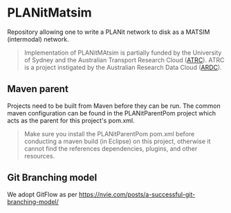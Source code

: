# PLANitMatsim

Repository allowing one to write a PLANit network to disk as a MATSIM (intermodal) network.

> Implementation of PLANitMAtsim is partially funded by the University of Sydney and the Australian Transport Research Cloud ([ATRC](https://ardc.edu.au/project/australian-transport-research-cloud-atrc/)). ATRC is a project instigated by the Australian Research Data Cloud ([ARDC](www.ardc.edu.au)).

## Maven parent

Projects need to be built from Maven before they can be run. The common maven configuration can be found in the PLANitParentPom project which acts as the parent for this project's pom.xml.

> Make sure you install the PLANitParentPom pom.xml before conducting a maven build (in Eclipse) on this project, otherwise it cannot find the references dependencies, plugins, and other resources.

## Git Branching model

We adopt GitFlow as per https://nvie.com/posts/a-successful-git-branching-model/